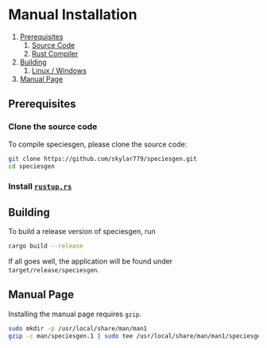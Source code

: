 # Manual Installation

1. [Prerequisites](#prerequisites)
    1. [Source Code](#clone-the-source-code)
    2. [Rust Compiler](#install-the-rust-compiler-with-rustup)
2. [Building](#building)
    1. [Linux / Windows](#linux--windows)
3. [Manual Page](#manual-page)

## Prerequisites

### Clone the source code

To compile speciesgen, please clone the source code:

```sh
git clone https://github.com/skylar779/speciesgen.git
cd speciesgen
```

### Install [`rustup.rs`](https://rustup.rs/)

## Building

To build a release version of speciesgen, run

```sh
cargo build --release
```

If all goes well, the application will be found under `target/release/speciesgen`.

## Manual Page

Installing the manual page requires `gzip`.

```sh
sudo mkdir -p /usr/local/share/man/man1
gzip -c man/speciesgen.1 | sudo tee /usr/local/share/man/man1/speciesgen.1.gz > /dev/null
```

